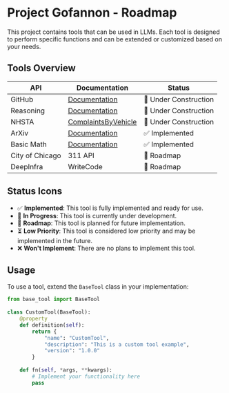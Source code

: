 # Project Gofannon  - Roadmap
  
This project contains tools that can be used in LLMs. Each tool is designed to perform specific functions and can be extended or customized based on your needs.  
  
## Tools Overview  
  
| API             | Documentation                              | Status                                |  
|-----------------|--------------------------------------------|---------------------------------------|  
| GitHub          | [Documentation](docs/github/index.md)      | :construction: Under Construction     |
| Reasoning       | [Documentation](docs/reasoning/index.md)   | :construction: Under Construction        |  
| NHSTA           | [ComplaintsByVehicle](docs/nhsta/index.md) | :construction: Under Construction        |
| ArXiv           | [Documentation](docs/arxiv/index.md)       | :white_check_mark: Implemented        |
| Basic Math      | [Documentation](docs/basic_math/index.md)  | :white_check_mark: Implemented        |
| City of Chicago | 311 API                                    | :triangular_flag_on_post: Roadmap     |
| DeepInfra       | WriteCode                                  | :triangular_flag_on_post: Roadmap     |
 
## Status Icons  
  
- :white_check_mark: **Implemented**: This tool is fully implemented and ready for use.  
- :construction: **In Progress**: This tool is currently under development.  
- :triangular_flag_on_post: **Roadmap**: This tool is planned for future implementation.  
- :hourglass_flowing_sand: **Low Priority**: This tool is considered low priority and may be implemented in the future.  
- :x: **Won't Implement**: There are no plans to implement this tool.  
  
## Usage  
  
To use a tool, extend the `BaseTool` class in your implementation:  
  
```python  
from base_tool import BaseTool  
  
class CustomTool(BaseTool):  
    @property  
    def definition(self):  
        return {  
            "name": "CustomTool",  
            "description": "This is a custom tool example",  
            "version": "1.0.0"  
        }  
  
    def fn(self, *args, **kwargs):  
        # Implement your functionality here  
        pass  
```
